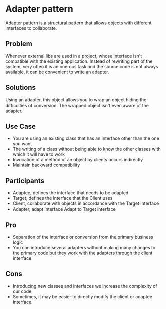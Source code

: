 # Adapter pattern

Adapter pattern is a structural pattern that allows objects with different interfaces to collaborate.

## Problem

Whenever external libs are used in a project, whose interface isn't compatible with the existing application.
Instead of rewriting part of the system, very often it is an onerous task and the source code is not always available, it can be convenient to write an adapter.

## Solutions

Using an adapter, this object allows you to wrap an object hiding the difficulties of conversion. The wrapped object isn't even aware of the adapter.

## Use Case

- You are using an existing class that has an interface other than the one you want
- The writing of a class without being able to know the other classes with which it will have to work
- Invocation of a method of an object by clients occurs indirectly
- Maintain backward compatibility

## Participants

- Adaptee, defines the interface that needs to be adapted
- Target, defines the interface that the Client uses
- Client, collaborate with objects in accordance with the Target interface
- Adapter, adapt interface Adapt to Target interface

## Pro

- Separation of the interface or conversion from the primary business logic
- You can introduce several adapters without making many changes to the primary code but they work with the adapters through the client interface

## Cons

- Introducing new classes and interfaces we increase the complexity of our code.
- Sometimes, it may be easier to directly modify the client or adaptee interface.
